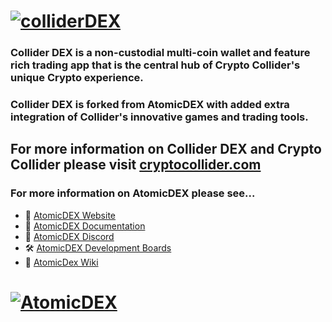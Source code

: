 
# [![colliderDEX](https://cryptocollider.com/img/login-page-Final-text_500px.png)](https://cryptocollider.com)

### Collider DEX is a non-custodial multi-coin wallet and feature rich trading app that is the central hub of Crypto Collider's unique Crypto experience.

### Collider DEX is forked from AtomicDEX with added extra integration of Collider's innovative games and trading tools.

## For more information on Collider DEX and Crypto Collider please visit [cryptocollider.com](https://cryptocollider.com)

### For more information on AtomicDEX please see...

- :link: [AtomicDEX Website](https://atomicdex.io/)
- :book: [AtomicDEX Documentation](https://developers.komodoplatform.com/basic-docs/atomicdex/atomicdex-tutorials/introduction-to-atomicdex.html)
- :speech_balloon: [AtomicDEX Discord](https://discord.gg/tvp96Gf)
- :hammer_and_wrench: [AtomicDEX Development Boards](https://github.com/KomodoPlatform/atomicDEX-Desktop/projects)
- :notebook_with_decorative_cover: [AtomicDex Wiki](https://github.com/KomodoPlatform/atomicDEX-Desktop/wiki/)

# [![AtomicDEX](https://i.ibb.co/D5GJLWy/adex.png)](https://atomicdex.io)





